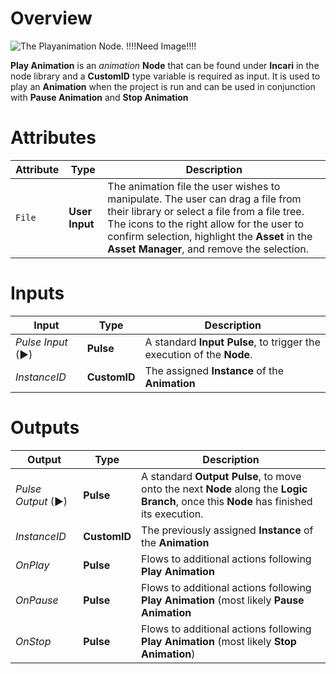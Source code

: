 # Overview

![The Playanimation Node.]() !!!!Need Image!!!! 

**Play Animation** is an *animation* **Node** that can be found under **Incari** in the node library and a **CustomID** type variable is required as input. It is used to play an **Animation** when the project is run and can be used in conjunction with **Pause Animation** and **Stop Animation**

# Attributes

|Attribute|Type|Description|
|---|---|---|
|`File`|**User Input**| The animation file the user wishes to manipulate. The user can drag a file from their library or select a file from a file tree. The icons to the right allow for the user to confirm selection, highlight the **Asset** in the **Asset Manager**, and remove the selection.|

# Inputs

|Input|Type|Description|
|---|---|---|
|*Pulse Input* (►)|**Pulse**|A standard **Input Pulse**, to trigger the execution of the **Node**.|
|*InstanceID*|**CustomID**|The assigned **Instance** of the **Animation**|

# Outputs

|Output|Type|Description|
|---|---|---|
|*Pulse Output* (►)|**Pulse**|A standard **Output Pulse**, to move onto the next **Node** along the **Logic Branch**, once this **Node** has finished its execution.|
|*InstanceID*|**CustomID**|The previously assigned **Instance** of the **Animation**|
|*OnPlay*|**Pulse**|Flows to additional actions following **Play Animation**|
|*OnPause*|**Pulse**|Flows to additional actions following **Play Animation** (most likely **Pause Animation**|
|*OnStop*|**Pulse**|Flows to additional actions following **Play Animation** (most likely **Stop Animation**)


